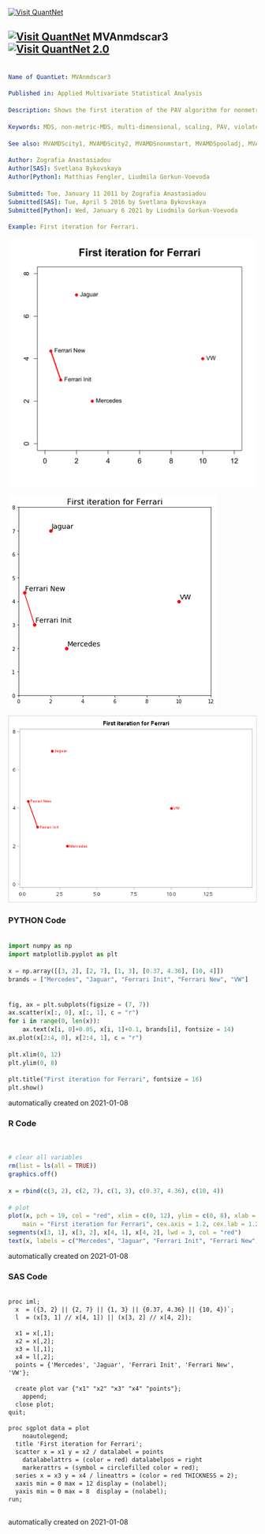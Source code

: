[<img src="https://github.com/QuantLet/Styleguide-and-FAQ/blob/master/pictures/banner.png" width="888" alt="Visit QuantNet">](http://quantlet.de/)

## [<img src="https://github.com/QuantLet/Styleguide-and-FAQ/blob/master/pictures/qloqo.png" alt="Visit QuantNet">](http://quantlet.de/) **MVAnmdscar3** [<img src="https://github.com/QuantLet/Styleguide-and-FAQ/blob/master/pictures/QN2.png" width="60" alt="Visit QuantNet 2.0">](http://quantlet.de/)

```yaml

Name of QuantLet: MVAnmdscar3

Published in: Applied Multivariate Statistical Analysis

Description: Shows the first iteration of the PAV algorithm for nonmetric MDS for car marks data.

Keywords: MDS, non-metric-MDS, multi-dimensional, scaling, PAV, violators, plot, graphical representation, sas

See also: MVAMDScity1, MVAMDScity2, MVAMDSnonmstart, MVAMDSpooladj, MVAmdscarm, MVAnmdscar2, MVAnmdscar3, MVAcarrankings, PAVAlgo

Author: Zografia Anastasiadou
Author[SAS]: Svetlana Bykovskaya
Author[Python]: Matthias Fengler, Liudmila Gorkun-Voevoda

Submitted: Tue, January 11 2011 by Zografia Anastasiadou
Submitted[SAS]: Tue, April 5 2016 by Svetlana Bykovskaya
Submitted[Python]: Wed, January 6 2021 by Liudmila Gorkun-Voevoda

Example: First iteration for Ferrari.

```

![Picture1](MVAnmdscar3.png)

![Picture2](MVAnmdscar3_python.png)

![Picture3](MVAnmdscar3_sas.png)

### PYTHON Code
```python

import numpy as np
import matplotlib.pyplot as plt

x = np.array([[3, 2], [2, 7], [1, 3], [0.37, 4.36], [10, 4]])
brands = ["Mercedes", "Jaguar", "Ferrari Init", "Ferrari New", "VW"]


fig, ax = plt.subplots(figsize = (7, 7))
ax.scatter(x[:, 0], x[:, 1], c = "r")
for i in range(0, len(x)):
    ax.text(x[i, 0]+0.05, x[i, 1]+0.1, brands[i], fontsize = 14)
ax.plot(x[2:4, 0], x[2:4, 1], c = "r")

plt.xlim(0, 12)
plt.ylim(0, 8)

plt.title("First iteration for Ferrari", fontsize = 16)
plt.show()
```

automatically created on 2021-01-08

### R Code
```r


# clear all variables
rm(list = ls(all = TRUE))
graphics.off()

x = rbind(c(3, 2), c(2, 7), c(1, 3), c(0.37, 4.36), c(10, 4))

# plot
plot(x, pch = 19, col = "red", xlim = c(0, 12), ylim = c(0, 8), xlab = "", ylab = "", 
    main = "First iteration for Ferrari", cex.axis = 1.2, cex.lab = 1.2, cex.main = 1.8)
segments(x[3, 1], x[3, 2], x[4, 1], x[4, 2], lwd = 3, col = "red")
text(x, labels = c("Mercedes", "Jaguar", "Ferrari Init", "Ferrari New", "VW"), pos = 4) 

```

automatically created on 2021-01-08

### SAS Code
```sas

proc iml;
  x  = ({3, 2} || {2, 7} || {1, 3} || {0.37, 4.36} || {10, 4})`;
  l  = (x[3, 1] // x[4, 1]) || (x[3, 2] // x[4, 2]);
  
  x1 = x[,1];
  x2 = x[,2];
  x3 = l[,1];
  x4 = l[,2];
  points = {'Mercedes', 'Jaguar', 'Ferrari Init', 'Ferrari New', 'VW'};
  
  create plot var {"x1" "x2" "x3" "x4" "points"};
    append;
  close plot;
quit;

proc sgplot data = plot
    noautolegend;
  title 'First iteration for Ferrari';
  scatter x = x1 y = x2 / datalabel = points 
    datalabelattrs = (color = red) datalabelpos = right
    markerattrs = (symbol = circlefilled color = red);
  series x = x3 y = x4 / lineattrs = (color = red THICKNESS = 2);
  xaxis min = 0 max = 12 display = (nolabel);
  yaxis min = 0 max = 8  display = (nolabel); 
run;


```

automatically created on 2021-01-08